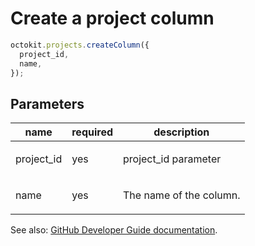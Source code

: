 # Create a project column

```js
octokit.projects.createColumn({
  project_id,
  name,
});
```

## Parameters

<table>
  <thead>
    <tr>
      <th>name</th>
      <th>required</th>
      <th>description</th>
    </tr>
  </thead>
  <tbody>
    <tr><td>project_id</td><td>yes</td><td>

project_id parameter

</td></tr>
<tr><td>name</td><td>yes</td><td>

The name of the column.

</td></tr>
  </tbody>
</table>

See also: [GitHub Developer Guide documentation](endpoint.documentationUrl).
